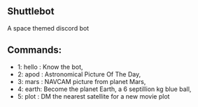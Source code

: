 ## Shuttlebot
A space themed discord bot
## Commands:
- 1: hello : Know the bot,
- 2: apod : Astronomical Picture Of The Day,
- 3: mars : NAVCAM picture from planet Mars, 
- 4: earth: Become the planet Earth, a 6 septillion kg blue ball,
- 5: plot : DM the nearest satellite for a new movie plot
